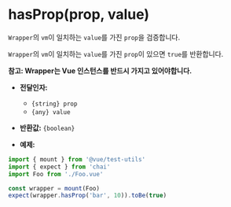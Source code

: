 # hasProp(prop, value)

`Wrapper`의 `vm`이 일치하는 `value`를 가진 `prop`을 검증합니다.

`Wrapper`의 `vm`이 일치하는 `value`를 가진 `prop`이 있으면 `true`를 반환합니다.

**참고: Wrapper는 Vue 인스턴스를 반드시 가지고 있어야합니다.**

- **전달인자:**
  - `{string} prop`
  - `{any} value`

- **반환값:** `{boolean}`

- **예제:**

```js
import { mount } from '@vue/test-utils'
import { expect } from 'chai'
import Foo from './Foo.vue'

const wrapper = mount(Foo)
expect(wrapper.hasProp('bar', 10)).toBe(true)
```
